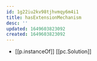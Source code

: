 ```yaml
---
id: 1g22iu2kv98tjhvmqy6m4i1
title: hasExtensionMechanism
desc: ''
updated: 1649603823092
created: 1649603823092
---
```



- [[p.instanceOf]] [[pc.Solution]]

